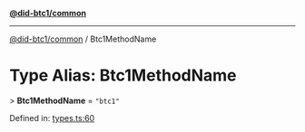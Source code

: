 [**@did-btc1/common**](../README.md)

***

[@did-btc1/common](../globals.md) / Btc1MethodName

# Type Alias: Btc1MethodName

&gt; **Btc1MethodName** = `"btc1"`

Defined in: [types.ts:60](https://github.com/dcdpr/did-btc1-js/blob/4ab6f9915d95beed9bc633644c9db1539395f512/packages/common/src/types.ts#L60)
